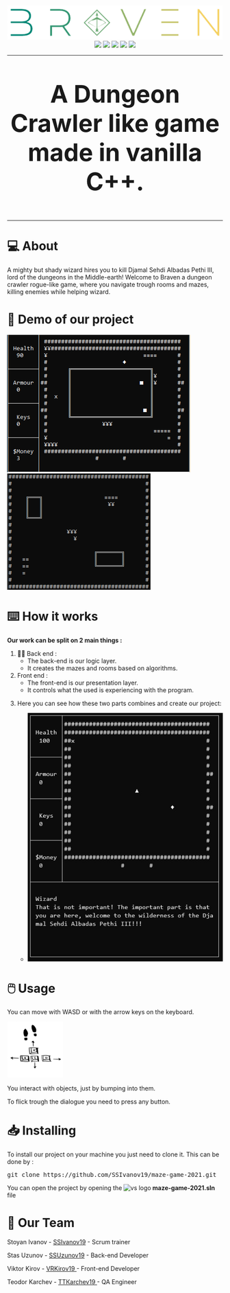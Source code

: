 <center>
<div>
  <img src = "https://raw.githubusercontent.com/SSIvanov19/maze-game-2021/master/img/bigLogo.png?token=APGEKWCVGYGZ475OQKPJMRLBRN4BW" alt="logo"> 
</div>
<div>
  <img src = "https://img.shields.io/github/languages/count/SSIvanov19/maze-game-2021?style=for-the-badge">
  <img src = "https://img.shields.io/github/contributors/SSIvanov19/maze-game-2021?style=for-the-badge">
  <img src = "https://img.shields.io/github/repo-size/SSIvanov19/maze-game-2021?style=for-the-badge">
  <img src = "https://img.shields.io/github/last-commit/SSIvanov19/maze-game-2021?style=for-the-badge">
  <img src = "https://img.shields.io/github/languages/top/SSIvanov19/maze-game-2021?style=for-the-badge">
</div>

<hr>
<p style = "font-size:4em">
  <strong>
  A Dungeon Crawler like game made in vanilla C++.
  </strong>
</p>
</center>
<hr>
<h1>💻 About  </h1>
<p>
  A mighty but shady wizard hires you to kill Djamal Sehdi Albadas Pethi III, lord of the dungeons in the Middle-earth! Welcome to Braven a dungeon crawler rogue-like game, where you navigate trough rooms and mazes, killing enemies while helping wizard.
</p>
<h1>🎥 Demo of our project </h1>
<img src  = "https://raw.githubusercontent.com/SSIvanov19/maze-game-2021/master/img/img1.png" alt="demo img 1">
<img src  = "https://raw.githubusercontent.com/SSIvanov19/maze-game-2021/master/img/img2.png" alt="demo img 2">

<h1>⌨️ How it works</h1>
<p><strong>Our work can be split on 2 main things :</p></strong>
<ol>
  <li>👨‍💻 Back end : 
    <ul>
      <li>The back-end is our logic layer.</li>
      <li>It creates the mazes and rooms based on algorithms.</li>
    </ul>
  </li>
  <li> Front end :  
    <ul>
      <li>The front-end is our presentation layer.</li>
      <li>It controls what the used is experiencing with the program.</li>
    </ul>
  </li>
  <li> <p>Here you can see how these two parts combines and create our project:</p>
    <ul>
     <li> <img src  = "https://raw.githubusercontent.com/SSIvanov19/maze-game-2021/master/img/img3.jpg" alt="demo img 3"> </li>
    </ul>
  </li>
</ol>
<h1>🖱️ Usage </h1>
  <p> You can move with WASD or with the arrow keys on the keyboard. </p>
  <img src="https://raw.githubusercontent.com/SSIvanov19/maze-game-2021/master/img/controls.png?token=APGEKWGHEH7JFB3NLWTILY3BSJCEK" alt="control" width = 130px> 
  <p> You interact with objects, just by bumping into them. </p>
  <p> To flick trough the dialogue you need to press any button. </p>
<h1> 📥 Installing </h1>
<p> To install our project on your machine you just need to clone it. This can be done by : </p>
<pre>git clone https://github.com/SSIvanov19/maze-game-2021.git</pre>
You can open the project by opening the <img src="https://upload.wikimedia.org/wikipedia/commons/thumb/5/59/Visual_Studio_Icon_2019.svg/512px-Visual_Studio_Icon_2019.svg.png" height="18px" alt="vs logo"><strong> maze-game-2021.sln </strong> file
<h1>🧒 Our Team</h1>
<p>Stoyan Ivanov - <a href = "https://github.com/SSIvanov19"> SSIvanov19</a> - Scrum trainer </p>
<p>Stas Uzunov - <a href = "https://github.com/SSUzunov19"> SSUzunov19</a> - Back-end Developer </p>
<p>Viktor Kirov - <a href = "https://github.com/vrkirov19"> VRKirov19 </a> - Front-end Developer </p>
<p>Teodor Karchev - <a href = "https://github.com/TTKarchev19"> ТТКarchev19 </a> - QA Engineer </p>
